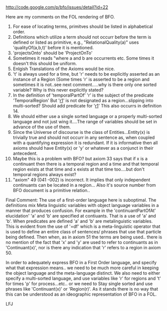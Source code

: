 http://code.google.com/p/bfo/issues/detail?id=22

Here are my comments on the FOL rendering of BFO.

  1. For ease of locating terms, primitves should be listed in alphabetical order.
  1. Definitions which utilize a term should not occurr before the term is defined or listed as primitive, e.g., "RelationalQuality(a)"   uses 'qualityOf(a,b,t)' before it is mentioned.
  1. 'projectsOnto' should be 'ProjectOnTo'
  1. Sometimes it reads "where a and b are occurrents etc. Some times it doesn't this should be uniform.
  1. Enlgish Translations of the Axioms would be nice.
  1. 't' is always used for a time, but 'r' needs to be explicitly asserted as an instance of a Region (Some times 'r' is asserted to be a region and sometimes it is not..see next comment.....why is there only one sorted variable? Why is this never explicitly stated?
  1. In the definition of 'temporalPartOf' 'r' is the subject of the predicate 'TemporalRegion'  But '[r1](https://code.google.com/p/bfo/source/detail?r=1)'  is not designated as a region...slipping into multi-sorted? Should add predicate for '[r1](https://code.google.com/p/bfo/source/detail?r=1)' This also occurrs in definition 14.
  1. We should either use a single sorted language or a properly multi-sorted language and not just wing it....The range of variables should be set in advance of the use of them.
  1. Since the Universe of discourse is the class of Entities...Entity(x) is trivially true and should not occurr in any sentence as, when coupled with a quantifying expression it is redundant. If it is informative then all axioms should have Entity(x) or 'y' or whatever as a conjunct in their antecedent.
  1. Maybe this is a problem with BFO? but axiom 33 says that if x is a continuant then there is a temporal region and a time  and that temporal region exists at that time and x exists at that time too....but don't temporal regions always exist?
  1. "axiom"  49 (041 -002) is incorrect. It implies that only independent continuants can be located in a region... Also it's source number from BFO document is a primitive relation..

Final Comment: The use of a first-order language here is suboptimal. The
definitions mix Meta linguistic variables with object language variables in
a manner that produces confusion. For example in the 'continuantPartOfAt'
elucidation' 'a' and 'b' are specified at contiuants. That is a use of 'a'
and 'b'.  When predicates are defined 'a' and 'b' are metalinguistic
variables. This is evident from the use of '=df' which is a meta-linguistic
operator that is used to define an entire class of sentences/ phrases that
use that particle being defined. Then when, as in axiom 51 the terms are
being used.. there is no mention of the fact that 'x' and 'y' are used to
refer to continuants as in 'Continuant(x)', nor is there any indication
that 'r' refers to a region in axiom 50.

In order to adequately express BFO in a First Order language, and specify
what that expression means.. we need to be much more careful in keeping the
object language and the meta-language distinct. We also need to either
specify a multi-sorted language, and use variables like 'r' for regions
and 't' for times 'p' for process...etc.. or we need to Stay single sorted
and use phrases like 'Continuant(x)' or 'Region(r)'. As it stands there is
no way that this can be understood as an ideographic representation of BFO
in a FOL.

LFJ